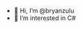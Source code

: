 - 👋 Hi, I’m @bryanzulu
- 👀 I’m interested in C#


<!---
- 📫 How to reach me ...
- 🌱 I’m currently learning Python
- 💞️ I’m looking to collaborate on anything
bryanzulu/bryanzulu is a ✨ special ✨ repository because its `README.md` (this file) appears on your GitHub profile.
You can click the Preview link to take a look at your changes.
--->

